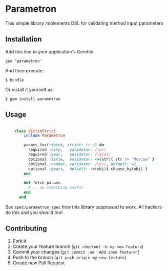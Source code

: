 # Parametron

This simple library implements DSL for validating method input parameters

## Installation

Add this line to your application's Gemfile:

    gem 'parametron'

And then execute:

    $ bundle

Or install it yourself as:

    $ gem install parametron

## Usage

```ruby

    class VictimStrict
        include Parametron

        params_for(:fetch, strict: true) do
          required :city,   validator: /\w+/
          required :year,   validator: /\d{4}/
          optional :title,  validator: ->(str){ str != "Moscow" }
          optional :number, validator: /\d+/, default: 42
          optional :gears,  default: ->(obj){ choose_by(obj) }
        end

        def fetch params
          # .. do something useful
        end
      end
```

See `spec/parametron_spec` how this library suppossed to work.
All hackers do this and you should too!


## Contributing

1. Fork it
2. Create your feature branch (`git checkout -b my-new-feature`)
3. Commit your changes (`git commit -am 'Add some feature'`)
4. Push to the branch (`git push origin my-new-feature`)
5. Create new Pull Request
